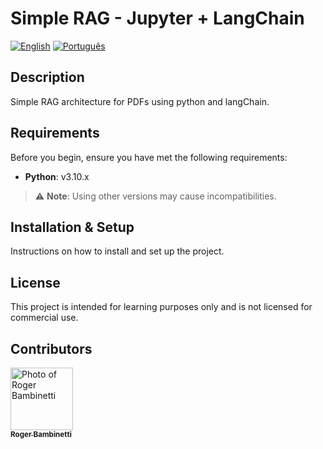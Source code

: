 # Simple RAG - Jupyter + LangChain

[![English](https://img.shields.io/badge/lang-english-blue.svg)](README.md)
[![Português](https://img.shields.io/badge/lang-portuguese-green.svg)](README.pt-br.md)

## Description
Simple RAG architecture for PDFs using python and langChain.

## Requirements

Before you begin, ensure you have met the following requirements:

- **Python**: v3.10.x

> ⚠️ **Note**: Using other versions may cause incompatibilities.

## Installation & Setup

Instructions on how to install and set up the project.

## License

This project is intended for learning purposes only and is not licensed for commercial use.

## Contributors

<table align="center">
  <tr>
      <a href="https://github.com/RogerBambinetti">
        <img src="https://avatars0.githubusercontent.com/u/50684839?s=460&v=4" width="100px" alt="Photo of Roger Bambinetti"/>
        <br />
        <sub><b>Roger Bambinetti</b></sub>
      </a>
  </tr>
</table>
